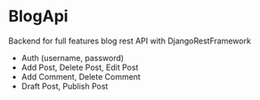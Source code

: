 # BlogApi 

Backend for full features blog rest API with DjangoRestFramework
- Auth (username, password)
- Add Post, Delete Post, Edit Post
- Add Comment, Delete Comment
- Draft Post, Publish Post


  
